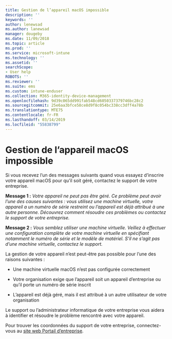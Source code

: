 ```yaml
---
title: Gestion de l’appareil macOS impossible
description: ''
keywords: ''
author: lenewsad
ms.author: lanewsad
manager: dougeby
ms.date: 11/09/2018
ms.topic: article
ms.prod: ''
ms.service: microsoft-intune
ms.technology: ''
ms.assetid: ''
searchScope:
- User help
ROBOTS: ''
ms.reviewer: ''
ms.suite: ems
ms.custom: intune-enduser
ms.collection: M365-identity-device-management
ms.openlocfilehash: 9d39c065dd991fab548cd6050337379746bc28c2
ms.sourcegitcommit: 25e6aa3bfce58ce8d9f8c054bc338cc3dff4a78b
ms.translationtype: MTE75
ms.contentlocale: fr-FR
ms.lasthandoff: 03/14/2019
ms.locfileid: "55838799"
---
```

# <a name="unable-to-get-macos-device-managed"></a>Gestion de l’appareil macOS impossible

Si vous recevez l’un des messages suivants quand vous essayez d’inscrire votre appareil macOS pour qu’il soit géré, contactez le support de votre entreprise.

**Message 1 :** *Votre appareil ne peut pas être géré. Ce problème peut avoir l’une des causes suivantes : vous utilisez une machine virtuelle, votre appareil a un numéro de série restreint ou l’appareil est déjà attribué à une autre personne. Découvrez comment résoudre ces problèmes ou contactez le support de votre entreprise.*

**Message 2 :** *Vous semblez utiliser une machine virtuelle. Veillez à effectuer une configuration complète de votre machine virtuelle en spécifiant notamment le numéro de série et le modèle de matériel. S’il ne s’agit pas d’une machine virtuelle, contactez le support.*  

La gestion de votre appareil n’est peut-être pas possible pour l’une des raisons suivantes : 

* Une machine virtuelle macOS n’est pas configurée correctement   

* Votre organisation exige que l’appareil soit un appareil d’entreprise ou qu’il porte un numéro de série inscrit   

* L’appareil est déjà géré, mais il est attribué à un autre utilisateur de votre organisation  

Le support ou l’administrateur informatique de votre entreprise vous aidera à identifier et résoudre le problème rencontré avec votre appareil.  

Pour trouver les coordonnées du support de votre entreprise, connectez-vous au [site web Portail d’entreprise](https://go.microsoft.com/fwlink/?linkid=2010980).
